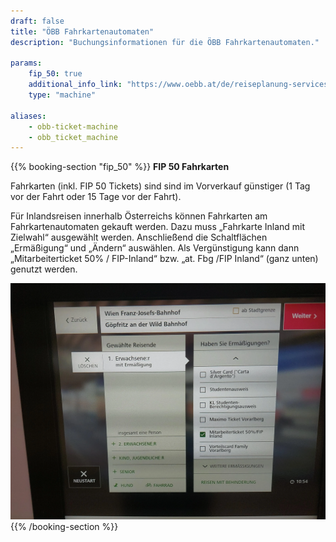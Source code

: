 ```yaml
---
draft: false
title: "ÖBB Fahrkartenautomaten"
description: "Buchungsinformationen für die ÖBB Fahrkartenautomaten."

params:
    fip_50: true
    additional_info_link: "https://www.oebb.at/de/reiseplanung-services/am-bahnhof/ticketautomat"
    type: "machine"

aliases:
    - obb-ticket-machine
    - obb_ticket_machine
---
```


{{% booking-section "fip_50" %}}
**FIP 50 Fahrkarten**

Fahrkarten (inkl. FIP 50 Tickets) sind sind im Vorverkauf günstiger (1 Tag vor der Fahrt oder 15 Tage vor der Fahrt).

Für Inlandsreisen innerhalb Österreichs können Fahrkarten am Fahrkartenautomaten gekauft werden. Dazu muss „Fahrkarte Inland mit Zielwahl“ ausgewählt werden. Anschließend die Schaltflächen „Ermäßigung“ und „Ändern“ auswählen. Als Vergünstigung kann dann „Mitarbeiterticket 50% / FIP-Inland“ bzw. „at. Fbg /FIP Inland“ (ganz unten) genutzt werden.

![FIP 50 Fahrkarten am ÖBB Fahrkartenautomaten](oebb-ticket-machine.webp)
{{% /booking-section %}}
